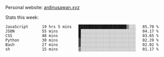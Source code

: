 Personal website: [ardinusawan.xyz](https://ardinusawan.xyz)

Stats this week:
<!--START_SECTION:waka-->

```text
JavaScript      19 hrs 5 mins   █████████████████████▒░░░   85.70 %
JSON            55 mins         █░░░░░░░░░░░░░░░░░░░░░░░░   04.17 %
CSS             48 mins         █░░░░░░░░░░░░░░░░░░░░░░░░   03.65 %
Python          30 mins         ▓░░░░░░░░░░░░░░░░░░░░░░░░   02.29 %
Bash            27 mins         ▓░░░░░░░░░░░░░░░░░░░░░░░░   02.02 %
sh              15 mins         ▒░░░░░░░░░░░░░░░░░░░░░░░░   01.17 %
```

<!--END_SECTION:waka-->
